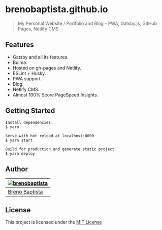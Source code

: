 # brenobaptista.github.io

> My Personal Website / Portfolio and Blog - PWA, Gatsby.js, GitHub Pages, Netlify CMS

## Features

* Gatsby and all its features.
* Bulma.
* Hosted on gh-pages and Netlify.
* ESLint + Husky.
* PWA support.
* Blog.
* Netlify CMS.
* Almost 100% Score PageSpeed Insights.

## Getting Started

```
Install dependencies:
$ yarn

Serve with hot reload at localhost:8000
$ yarn start

Build for production and generate static project
$ yarn deploy
```

## Author

| [![brenobaptista](https://avatars1.githubusercontent.com/u/47641641?s=120&v=4)](https://github.com/brenobaptista) |
| ----------------------------------------------------------------------------------------------------------------------------------------------- |
| [Breno Baptista](https://github.com/brenobaptista) |

## License

This project is licensed under the [MIT License](/LICENSE)
